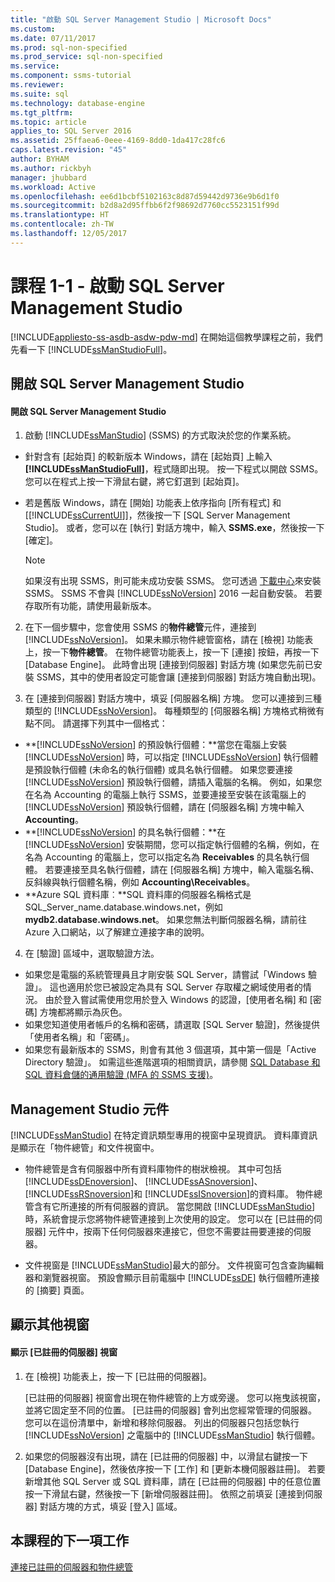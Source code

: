 ```yaml
---
title: "啟動 SQL Server Management Studio | Microsoft Docs"
ms.custom: 
ms.date: 07/11/2017
ms.prod: sql-non-specified
ms.prod_service: sql-non-specified
ms.service: 
ms.component: ssms-tutorial
ms.reviewer: 
ms.suite: sql
ms.technology: database-engine
ms.tgt_pltfrm: 
ms.topic: article
applies_to: SQL Server 2016
ms.assetid: 25ffaea6-0eee-4169-8dd0-1da417c28fc6
caps.latest.revision: "45"
author: BYHAM
ms.author: rickbyh
manager: jhubbard
ms.workload: Active
ms.openlocfilehash: ee6d1bcbf5102163c8d87d59442d9736e9b6d1f0
ms.sourcegitcommit: b2d8a2d95ffbb6f2f98692d7760cc5523151f99d
ms.translationtype: HT
ms.contentlocale: zh-TW
ms.lasthandoff: 12/05/2017
---
```

# <a name="lesson-1-1---start-sql-server-management-studio"></a>課程 1-1 - 啟動 SQL Server Management Studio
[!INCLUDE[appliesto-ss-asdb-asdw-pdw-md](../../includes/appliesto-ss-asdb-asdw-pdw-md.md)] 在開始這個教學課程之前，我們先看一下 [!INCLUDE[ssManStudioFull](../../includes/ssmanstudiofull-md.md)]。  
  
## <a name="opening-sql-server-management-studio"></a>開啟 SQL Server Management Studio  
  
#### <a name="to-open-sql-server-management-studio"></a>開啟 SQL Server Management Studio  
  
1.  啟動 [!INCLUDE[ssManStudio](../../includes/ssmanstudio-md.md)] (SSMS) 的方式取決於您的作業系統。  
  * 針對含有 [起始頁] 的較新版本 Windows，請在 [起始頁] 上輸入 **[!INCLUDE[ssManStudioFull](../../includes/ssmanstudiofull-md.md)]**，程式隨即出現。 按一下程式以開啟 SSMS。 您可以在程式上按一下滑鼠右鍵，將它釘選到 [起始頁]。   
  * 若是舊版 Windows，請在 [開始] 功能表上依序指向 [所有程式] 和 [[!INCLUDE[ssCurrentUI](../../includes/sscurrentui-md.md)]]，然後按一下 [SQL Server Management Studio]。 或者，您可以在 [執行] 對話方塊中，輸入 **SSMS.exe**，然後按一下 [確定]。  
  
    > [!NOTE]  
    >  如果沒有出現 SSMS，則可能未成功安裝 SSMS。 您可透過 [下載中心](../download-sql-server-management-studio-ssms.md)來安裝 SSMS。 SSMS 不會與 [!INCLUDE[ssNoVersion](../../includes/ssnoversion-md.md)] 2016 一起自動安裝。 若要存取所有功能，請使用最新版本。  
  
2.  在下一個步驟中，您會使用 SSMS 的**物件總管**元件，連接到 [!INCLUDE[ssNoVersion](../../includes/ssnoversion-md.md)]。 如果未顯示物件總管窗格，請在 [檢視] 功能表上，按一下**物件總管**。 在物件總管功能表上，按一下 [連接] 按鈕，再按一下 [Database Engine]。 此時會出現 [連接到伺服器] 對話方塊  (如果您先前已安裝 SSMS，其中的使用者設定可能會讓 [連接到伺服器] 對話方塊自動出現)。  
  
3.  在 [連接到伺服器] 對話方塊中，填妥 [伺服器名稱] 方塊。 您可以連接到三種類型的 [!INCLUDE[ssNoVersion](../../includes/ssnoversion-md.md)]。 每種類型的 [伺服器名稱] 方塊格式稍微有點不同。 請選擇下列其中一個格式：  
  -  **[!INCLUDE[ssNoVersion](../../includes/ssnoversion-md.md)] 的預設執行個體：**當您在電腦上安裝 [!INCLUDE[ssNoVersion](../../includes/ssnoversion-md.md)] 時，可以指定 [!INCLUDE[ssNoVersion](../../includes/ssnoversion-md.md)] 執行個體是預設執行個體 (未命名的執行個體) 或具名執行個體。 如果您要連接 [!INCLUDE[ssNoVersion](../../includes/ssnoversion-md.md)] 預設執行個體，請插入電腦的名稱。 例如，如果您在名為 Accounting 的電腦上執行 SSMS，並要連接至安裝在該電腦上的 [!INCLUDE[ssNoVersion](../../includes/ssnoversion-md.md)] 預設執行個體，請在 [伺服器名稱] 方塊中輸入 **Accounting**。  
  -  **[!INCLUDE[ssNoVersion](../../includes/ssnoversion-md.md)] 的具名執行個體：**在 [!INCLUDE[ssNoVersion](../../includes/ssnoversion-md.md)] 安裝期間，您可以指定執行個體的名稱，例如，在名為 Accounting 的電腦上，您可以指定名為 **Receivables** 的具名執行個體。 若要連接至具名執行個體，請在 [伺服器名稱] 方塊中，輸入電腦名稱、反斜線與執行個體名稱，例如 **Accounting\Receivables**。  
  -  **Azure SQL 資料庫︰**SQL 資料庫的伺服器名稱格式是 SQL_Server_name.database.windows.net，例如 **mydb2.database.windows.net**。 如果您無法判斷伺服器名稱，請前往 Azure 入口網站，以了解建立連接字串的說明。  
  
4. 在 [驗證] 區域中，選取驗證方法。  
  - 如果您是電腦的系統管理員且才剛安裝 SQL Server，請嘗試「Windows 驗證」。  這也適用於您已被設定為具有 SQL Server 存取權之網域使用者的情況。 由於登入嘗試需使用您用於登入 Windows 的認證，[使用者名稱] 和 [密碼] 方塊都將顯示為灰色。 
  -  如果您知道使用者帳戶的名稱和密碼，請選取 [SQL Server 驗證]，然後提供「使用者名稱」和「密碼」。
  - 如果您有最新版本的 SSMS，則會有其他 3 個選項，其中第一個是「Active Directory 驗證」。 如需這些進階選項的相關資訊，請參閱 [SQL Database 和 SQL 資料倉儲的通用驗證 (MFA 的 SSMS 支援)](https://docs.microsoft.com/en-us/azure/sql-database/sql-database-ssms-mfa-authentication)。  
  
## <a name="management-studio-components"></a>Management Studio 元件  
[!INCLUDE[ssManStudio](../../includes/ssmanstudio-md.md)] 在特定資訊類型專用的視窗中呈現資訊。 資料庫資訊是顯示在「物件總管」和文件視窗中。  
  
-   物件總管是含有伺服器中所有資料庫物件的樹狀檢視。 其中可包括 [!INCLUDE[ssDEnoversion](../../includes/ssdenoversion-md.md)]、 [!INCLUDE[ssASnoversion](../../includes/ssasnoversion-md.md)]、 [!INCLUDE[ssRSnoversion](../../includes/ssrsnoversion-md.md)]和 [!INCLUDE[ssISnoversion](../../includes/ssisnoversion-md.md)]的資料庫。 物件總管含有它所連接的所有伺服器的資訊。 當您開啟 [!INCLUDE[ssManStudio](../../includes/ssmanstudio-md.md)]時，系統會提示您將物件總管連接到上次使用的設定。 您可以在 [已註冊的伺服器] 元件中，按兩下任何伺服器來連接它，但您不需要註冊要連接的伺服器。  
  
-   文件視窗是 [!INCLUDE[ssManStudio](../../includes/ssmanstudio-md.md)]最大的部分。 文件視窗可包含查詢編輯器和瀏覽器視窗。 預設會顯示目前電腦中 [!INCLUDE[ssDE](../../includes/ssde-md.md)] 執行個體所連接的 [摘要] 頁面。  
  
## <a name="showing-additional-windows"></a>顯示其他視窗  
  
#### <a name="to-show-the-registered-servers-window"></a>顯示 [已註冊的伺服器] 視窗  
  
1.  在 [檢視] 功能表上，按一下 [已註冊的伺服器]。  
  
    [已註冊的伺服器] 視窗會出現在物件總管的上方或旁邊。 您可以拖曳該視窗，並將它固定至不同的位置。 [已註冊的伺服器] 會列出您經常管理的伺服器。 您可以在這份清單中，新增和移除伺服器。 列出的伺服器只包括您執行 [!INCLUDE[ssNoVersion](../../includes/ssnoversion-md.md)] 之電腦中的 [!INCLUDE[ssManStudio](../../includes/ssmanstudio-md.md)] 執行個體。  
  
2.  如果您的伺服器沒有出現，請在 [已註冊的伺服器] 中，以滑鼠右鍵按一下 [Database Engine]，然後依序按一下 [工作] 和 [更新本機伺服器註冊]。 若要新增其他 SQL Server 或 SQL 資料庫，請在 [已註冊的伺服器] 中的任意位置按一下滑鼠右鍵，然後按一下 [新增伺服器註冊]。 依照之前填妥 [連接到伺服器] 對話方塊的方式，填妥 [登入] 區域。  
  
## <a name="next-task-in-lesson"></a>本課程的下一項工作  
[連接已註冊的伺服器和物件總管](../../tools/sql-server-management-studio/lesson-1-2-connect-with-registered-servers-and-object-explorer.md)  

  

